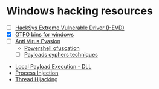 # Windows hacking resources

 - [ ] [HackSys Extreme Vulnerable Driver (HEVD)](https://github.com/hacksysteam/HackSysExtremeVulnerableDriver)
 - [x] [GTFO bins for windows](https://lolbas-project.github.io/)
 - [ ] [Anti Virus Evasion](./AVbypass.md)
    - [Powershell ofuscation](./psofuscation.md)
   - [ ] [Payloads cyphers techniques](./payloads.md)
- [Local Payload Execution - DLL](./localPayloadsDLL.md)
- [Process Injection](./processInjection.md)
- [Thread Hijacking](./threadHijacking.md)